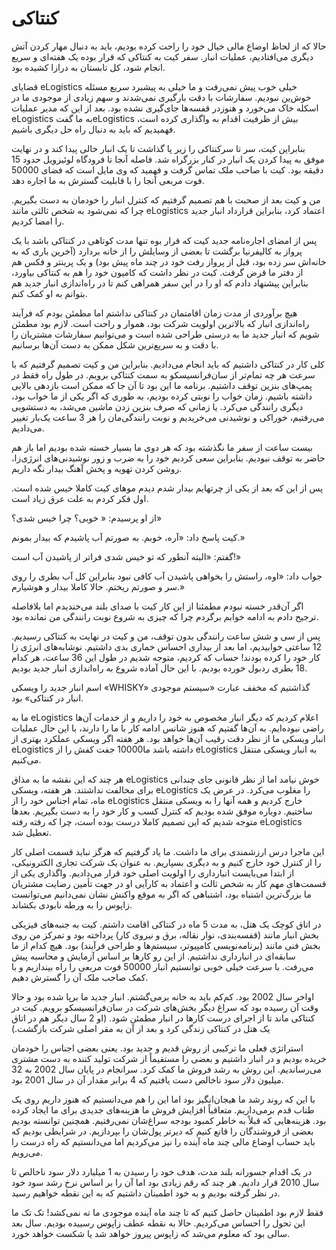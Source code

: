 # کنتاکی

حالا که از لحاظ اوضاع مالی خیال خود را راحت کرده بودیم، باید به دنبال مهار کردن آتش دیگری می‌افتادیم، عملیات انبار. سفر کیت به کنتاکی که قرار بوده یک هفته‌ای و سریع انجام شود، کل تابستان به درازا کشیده بود.

قضایای eLogistics خیلی خوب پیش نمی‌رفت و ما خیلی به پیشبرد سریع مسئله خوش‌ین نبودیم. سفارشات با دقت بارگیری نمی‌شدند و سهم زیادی از موجودی ما در اسکله خاک می‌خورد و هنوزدر قفسه‌ها جای‌گیری نشده بود. بعد از این که مدیر عملیات eLogistics به ما گفتeLogistics  بیش از ظرفیت اقدام به واگذاری کرده است، فهمیدیم که باید به دنبال راه حل دیگری باشیم.

بنابراین کیت، سر تا سرکنتاکی را زیر پا گذاشت تا یک انبار خالی پیدا کند و در نهایت موفق به پیدا کردن یک انبار در کنار بزرگراه شد. فاصله آنجا تا فرودگاه لوئیزویل حدود 15 دقیقه بود. کیت با صاحب ملک تماس گرفت و فهمید که وی مایل است که فضای 50000 فوت مربعی آنجا را با قابلیت گسترش به ما اجاره دهد.

من و کیت بعد از صحبت با هم تصمیم گرفتیم که کنترل انبار را خودمان به دست بگیریم. چرا که نمی‌شود به شخص ثالثی مانند eLogistics اعتماد کرد، بنابراین قرارداد انبار جدید را امضا کردیم.

پس از امضای اجاره‌نامه جدید کیت که قرار بوه تنها مدت کوتاهی در کنتاکی باشد با یک پرواز به کالیفرنیا برگشت تا بعضی از وسایلش را از خانه بردارد (آخرین باری که به خانه‌اش سر زده بود، قبل از پرواز رفت خود در چند ماه پیش بود) و یک پرینتر و فکس هم از دفتر ما قرض گرفت. کیت در نظر داشت که کامیون خود را هم به کنتاکی بیاورد، بنابراین پیشنهاد دادم که او را در این سفر همراهی کنم تا در راه‌اندازی انبار جدید هم بتوانم به او کمک کنم.

هیچ برآوردی از مدت زمان اقامتمان در کنتاکی نداشتم اما مطمئن بودم که فرآیند راه‌اندازی انبار که بالاترین اولویت شرکت بود، هموار و راحت است. لازم بود مطمئن شویم که انبار جدید ما به درستی طراحی شده است و می‌توانیم سفارشات مشتریان را با دقت و به سریع‌ترین شکل ممکن به دست آن‌ها برسانیم.

کلی کار در کنتاکی داشتیم که باید انجام می‌دادیم. بنابراین من و کیت تصمیم گرفتیم که با سرعت هر چه تمام‌تر از سان‌فرانسیسکو به سمت کنتاکی برویم. در طول راه فقط در پمپ‌های بنزین توقف داشتیم. برنامه‌ ما این بود تا آن جا که ممکن است بازدهی بالایی داشته باشیم. زمان خواب را نوبتی کرده بودیم، به طوری که اگر یکی از ما خواب بود، دیگری رانندگی می‌کرد. یا زمانی که صرف بنزین زدن ماشین می‌شد، به دستشویی می‌رفتیم، خوراکی و نوشیدنی می‌خریدیم و نوبت‌ رانندگی‌مان را ‌هر 3 ساعت یک‌بار تغییر می‌دادیم.

بیست ساعت از سفر ما نگذشته بود که هر دوی ما بسیار خسته شده بودیم اما باز هم حاضر به توقف نبودیم. بنابراین سعی کردیم خود را به ضرب و زور نوشیدنی‌های انرژی‌زا، روشن کردن تهویه و پخش آهنگ بیدار نگه داریم.

پس از این که بعد از یکی از چرتهایم بیدار شدم دیدم موهای کیت کاملا خیس شده است. اول فکر کردم به علت عرق زیاد است.

از او پرسیدم:  « خوبی؟  چرا خیس شدی؟»

کیت پاسخ داد: «آره، خوبم. به صورتم آب پاشیدم که بیدار بمونم.»

گفتم: «البته آنطور که تو خیس شدی فراتر از پاشیدن آب است!»

جواب داد: «اوه، راستش را بخواهی پاشیدن آب کافی نبود بنابراین کل آب بطری را روی سر و صورتم ریختم. حالا کاملا بیدار و هوشیارم.»

اگر آن‌قدر خسته نبودم مطمئنا از این کار کیت با صدای بلند می‌خندیدم اما بلافاصله ترجیح دادم به ادامه خوابم برگردم چرا که چیزی به شروع نوبت رانندگی من نمانده بود.

پس از سی و شش ساعت رانندگی بدون توقف، من و کیت در نهایت به کنتاکی رسیدیم. 12 ساعتی خوابیدیم، اما بعد از بیداری احساس خماری بدی داشتیم. نوشابه‌های انرژی زا کار خود را کرده بودند! حساب که کردیم، متوجه شدیم در طول این 36 ساعت، هر کدام 18 بطری ردبول خورده بودیم. با این حال آماده شروع به راه‌اندازی انبار جدید بودیم.

اسم انبار جدید را ویسکی «WHISKY» گذاشتیم که مخفف عبارت «سیستم موجودی انبار در کنتاکی» بود.

ما به  eLogistics اعلام کردیم که دیگر انبار مخصوص به خود را داریم و از خدمات آن‌ها راضی نبوده‌ایم. به آن‌ها گفتیم که هنوز شانس ادامه کار با ما را دارند، با این حال عملیات انبار ویسکی ما از نظر دقت رقیب آن‌ها خواهد بود. هر هفته اگر ویسکی عملکرد بهتری از eLogistics داشته باشد ما10000 جفت کفش را از eLogistics به انبار ویسکی منتقل می‌کنیم.

هر چند که این نقشه ما به مذاق eLogistics خوش نیامد اما از نظر قانونی جای چندانی برای مخالفت نداشتند. هر هفته، ویسکی eLogistics را مغلوب می‌کرد. در عرض یک ماه، تمام اجناس خود را از eLogistics خارج کردیم و همه آنها را به ویسکی منتقل ساختیم. دوباره موفق شده بودیم که کنترل کسب و کار خود را به دست بگیریم. بعدها متوجه شدیم که این تصمیم کاملا درست بوده است، چرا که رفته رفته eLogistics تعطیل شد.

این ماجرا درس ارزشمندی برای ما داشت. ما یاد گرفتیم که هرگز نباید قسمت اصلی کار را از کنترل خود خارج کنیم و به دیگری بسپاریم. به عنوان یک شرکت تجاری الکترونیکی، از ابتدا می‌بایست انبارداری را اولویت اصلی خود قرار می‌دادیم. واگذاری یکی از قسمت‌های مهم کار به شخص ثالث و اعتماد به کارآیی او در جهت تأمین رضایت مشتریان ما بزرگ‌ترین اشتباه بود، اشتباهی که اگر به موقع واکنش نشان نمی‌دانیم می‌توانست زاپوس را به ورطه نابودی بکشاند.

در اتاق کوچک یک هتل، به مدت 5 ماه در کنتاکی اقامت داشتم. کیت به جنبه‌های فیزیکی بخش انبار مانند (قفسه‌بندی، نوار نقاله، برق و نیروی کار) پرداخته بود و تمرکز من روی بخش فنی مانند (برنامه‌نویسی کامپیوتر، سیستم‌ها و طراحی فرآیند) بود. هیچ کدام از ما سابقه‌ای در انبارداری نداشتیم. از این رو کارها بر اساس آزمایش و محاسبه پیش می‌رفت. با سرعت خیلی خوبی توانستیم انبار 50000 فوت مربعی را راه بیندازیم و با کمک صاحب ملک آن را گسترش دهیم.

اواخر سال 2002 بود. کم‌کم باید به خانه برمی‌گشتم. انبار جدید ما برپا شده بود و حالا وقت آن رسیده بود که سراغ دیگر بخش‌های شرکت در سان‌فرانسیسکو برویم. کیت در کنتاکی ماند تا از اجرای درست کارها در انبار مطمئن شود. (او 2 سال دیگر هم در اتاق یک هتل در کنتاکی زندگی کرد و بعد از آن به مقر اصلی شرکت بازگشت.)

استراتژی فعلی ما ترکیبی از روش قدیم و جدید بود. یعنی بعضی اجناس را خودمان خریده بودیم و در انبار داشتیم و بعضی را مستقیماً از شرکت تولید کننده به دست مشتری می‌رساندیم. این روش به رشد فروش ما کمک کرد. سرانجام در پایان سال 2002 به 32 میلیون دلار سود ناخالص دست یافتیم که 4 برابر مقدار آن در سال 2001 بود.

با این که روند رشد ما هیجان‌انگیز بود اما این را هم می‌دانستیم که هنوز داریم روی یک طناب قدم برمی‌داریم. متعاقباً افزایش فروش ما هزینه‌های جدیدی برای ما ایجاد کرده بود. هزینه‌هایی که قبلاً به خاطر کمبود بودجه سراغ‌شان نمی‌رفتیم. همچنین توانسته بودیم بعضی از فروشندگان را قانع کنیم که دیرتر پول‌شان را بپردازیم. در شرایطی بودیم که باید حساب اوضاع مالی چند ماه آینده را نیز می‌کردیم اما می‌دانستیم که راه درست را می‌رویم.

در یک اقدام جسورانه بلند مدت، هدف خود را رسیدن به 1 میلیارد دلار سود ناخالص تا سال 2010 قرار دادیم. هر چند که رقم زیادی بود اما آن را بر اساس نرخ رشد سود خود در نظر گرفته بودیم و به خود اطمینان داشتیم که به این نقطه خواهیم رسید.

فقط لازم بود اطمینان حاصل کنیم که تا چند ماه آینده موجودی ما ته نمی‌کشد! تک تک ما این تحول را احساس می‌کردیم. حالا به نقطه عطف زاپوس رسییده بودیم. سال بعد سالی بود که معلوم می‌شد که زاپوس پیروز خواهد شد یا شکست خواهد خورد.